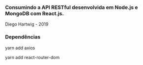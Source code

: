 ### Consumindo a API RESTful desenvolvida em Node.js e MongoDB com React.js.

Diego Hartwig - 2019

### Dependências

yarn add axios

yarn add react-router-dom


